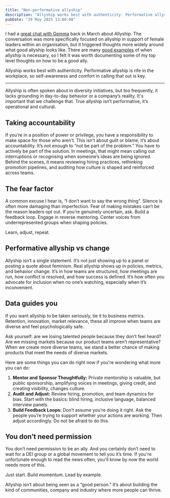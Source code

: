 ```yaml
---
title: "Non-performative allyship"
description: "Allyship works best with authenticity. Performative allyship is rife in the workplace, so self-awareness and comfort in calling that out is key."
pubDate: "29 May 2025 13:00:00"
---
```


I had a [great chat with Gemma](https://open.spotify.com/episode/7fu7Zkav7WBXQBfXI431h6?si=da4e506059a5406f) back in March about Allyship. The conversation was more specifically focused on allyship in support of female leaders within an organisation, but it triggered thoughts more widely around what good allyship looks like. There are many [good examples](https://www.linkedin.com/posts/josh-nesbitt_i-recently-wrote-to-my-mp-about-the-political-activity-7326222872950022147-Dnk6?utm_source=share&utm_medium=member_desktop&rcm=ACoAACXM0d0BiCjikEOMtKx_9EdeoKNfArL9T8I) of when allyship is necessary, so I felt it was worth documenting some of my top level thoughts on how to be a good ally.

Allyship works best with authenticity. Performative allyship is rife in the workplace, so self-awareness and comfort in calling that out is key.

---

Allyship is often spoken about in diversity initiatives, but too frequently, it lacks grounding in day-to-day behavior or a company’s reality. It's important that we challenge that. True allyship isn’t performative, it’s operational and cultural.


## Taking accountability

If you’re in a position of power or privilege, you have a responsibility to make space for those who aren’t. This isn’t about guilt or blame, it’s about accountability. It’s not enough to “not be part of the problem.” You have to actively be part of the solution. In meetings, that might mean calling out interruptions or recognising when someone’s ideas are being ignored. Behind the scenes, it means reviewing hiring practices, rethinking promotion pipelines, and auditing how culture is shaped and reinforced across teams.


## The fear factor

A common excuse I hear is, “I don’t want to say the wrong thing”. Silence is often more damaging than imperfection. Fear of making mistakes can’t be the reason leaders opt out. If you’re genuinely uncertain, ask. Build a feedback loop. Engage in reverse mentoring. Center voices from underrepresented groups when shaping policies.

Learn, adjust, repeat.


## Performative allyship vs change

Allyship isn’t a single statement. It’s not just showing up to a panel or posting a quote about feminism. Real allyship shows up in policies, metrics, and behavior change. It’s in how teams are structured, how meetings are run, how conflict is resolved, and how success is defined. It’s how often you advocate for inclusion when no one’s watching, especially when it’s inconvenient.


## Data guides you

If you want allyship to be taken seriously, tie it to business metrics. Retention, innovation, market relevance, these all improve when teams are diverse and feel psychologically safe.

Ask yourself: are we losing talented people because they don’t feel heard? Are we missing markets because our product teams aren’t representative? When we create more diverse teams, we stand a better chance of making products that meet the needs of diverse markets.

Here are some things you can do right now if you're wondering what more you can do:

1. **Mentor and Sponsor Thoughtfully:** Private mentorship is valuable, but public sponsorship, amplifying voices in meetings, giving credit, and creating visibility, changes culture.
1. **Audit and Adjust:** Review hiring, promotion, and team dynamics for bias. Start with the basics: blind hiring, inclusive language, balanced interview panels.
1. **Build Feedback Loops:** Don’t assume you’re doing it right. Ask the people you’re trying to support whether your actions are working. Then adjust accordingly. Do not be afraid to do this.


## You don’t need permission

You don’t need permission to be an ally. And you certainly don’t need to wait for a DEI group or a global movement to tell you it’s time. If you're unfortunate enough to read the news often, you'll know by now the world needs more of this.

Just start. Build momentum. Lead by example.

Allyship isn’t about being seen as a “good person.” It’s about building the kind of communities, company and industry where more people can thrive.

